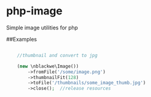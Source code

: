 # php-image
Simple image utilities for php

##Examples



```php

	//thumbnail and convert to jpg

	(new \nblackwe\Image())
		->fromFile('/some/image.png')
		->thumbnailFit(128)
		->toFile('/thumbnails/some_image_thumb.jpg')
		->close();	//release resources 


```
